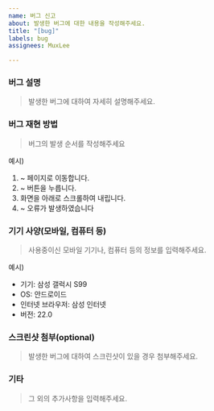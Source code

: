 ```yaml
---
name: 버그 신고
about: 발생한 버그에 대한 내용을 작성해주세요.
title: "[bug]"
labels: bug
assignees: MuxLee

---
```


### 버그 설명
> 발생한 버그에 대하여 자세히 설명해주세요.

### 버그 재현 방법
> 버그의 발생 순서를 작성해주세요

예시)
1. ~ 페이지로 이동합니다.
2. ~ 버튼을 누릅니다.
3. 화면을 아래로 스크롤하여 내립니다.
4. ~ 오류가 발생하였습니다

### 기기 사양(모바일, 컴퓨터 등)
> 사용중이신 모바일 기기나, 컴퓨터 등의 정보를 입력해주세요.

예시)
- 기기: 삼성 갤럭시 S99
 - OS: 안드로이드
 - 인터넷 브라우저: 삼성 인터넷
 - 버전: 22.0

### 스크린샷 첨부(optional)
> 발생한 버그에 대하여 스크린샷이 있을 경우 첨부해주세요.

### 기타
> 그 외의 추가사항을 입력해주세요.
